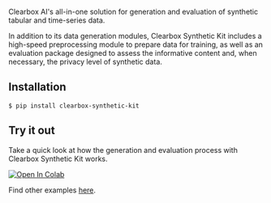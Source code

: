 Clearbox AI's all-in-one solution for generation and evaluation of synthetic tabular and time-series data.

In addition to its data generation modules, Clearbox Synthetic Kit includes a high-speed preprocessing module to prepare data for training, as well as an evaluation package designed to assess the informative content and, when necessary, the privacy level of synthetic data.

## Installation

```shell
$ pip install clearbox-synthetic-kit
```

## Try it out
Take a quick look at how the generation and evaluation process with Clearbox Synthetic Kit works.

[![Open In Colab](https://colab.research.google.com/assets/colab-badge.svg)](https://colab.research.google.com/github/Clearbox-AI/clearbox-synthetic-kit/blob/main/examples/tabular_data_generation.ipynb)

Find other examples [here](https://github.com/Clearbox-AI/clearbox-synthetic-kit/tree/main/examples).